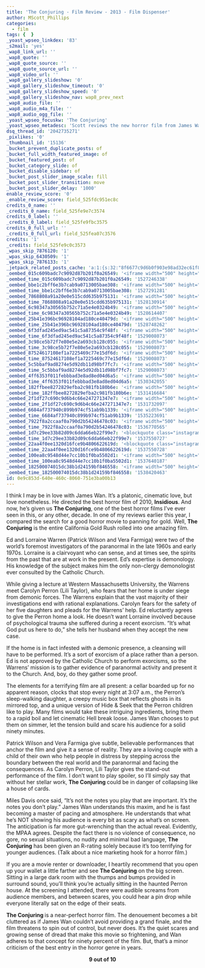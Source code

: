 ```yaml
---
title: 'The Conjuring - Film Review - 2013 - Film Dispenser'
author: MScott_Phillips
categories:
  - film
tags: {  }
_yoast_wpseo_linkdex: '83'
_s2mail: 'yes'
_wap8_link_url: ''
_wap8_quote: ''
_wap8_quote_source: ''
_wap8_quote_source_url: ''
_wap8_video_url: ''
_wap8_gallery_slideshow: '0'
_wap8_gallery_slideshow_timeout: '0'
_wap8_gallery_slideshow_speed: '0'
_wap8_gallery_slideshow_nav: wap8_prev_next
_wap8_audio_file: ''
_wap8_audio_m4a_file: ''
_wap8_audio_ogg_file: ''
_yoast_wpseo_focuskw: 'The Conjuring'
_yoast_wpseo_metadesc: 'Scott reviews the new horror film from James Wan, The Conjuring, for squatch.in.'
dsq_thread_id: '2042735271'
_pixlikes: '0'
_thumbnail_id: '15136'
_bucket_prevent_duplicate_posts: of
_bucket_full_width_featured_image: of
_bucket_featured_post: of
_bucket_category_slide: of
_bucket_disable_sidebar: of
_bucket_post_slider_image_scale: fill
_bucket_post_slider_transition: move
_bucket_post_slider_delay: '1000'
enable_review_score: '0'
_enable_review_score: field_525fdc951ec8c
credits_0_name: ''
_credits_0_name: field_525fe9e7c3574
credits_0_label: ''
_credits_0_label: field_525fe9fbc3575
credits_0_full_url: ''
_credits_0_full_url: field_525fea07c3576
credits: '1'
_credits: field_525fe9c0c3573
_wpas_skip_7876120: '1'
_wpas_skip_6430509: '1'
_wpas_skip_7876133: '1'
_jetpack_related_posts_cache: 'a:1:{s:32:"8f6677c9d6b0f903e98ad32ec61f8deb";a:2:{s:7:"expires";i:1511795314;s:7:"payload";a:3:{i:0;a:1:{s:2:"id";i:16585;}i:1;a:1:{s:2:"id";i:26095;}i:2;a:1:{s:2:"id";i:10820;}}}}'
_oembed_015c609badc7c9092d87b201f0a26549: '<iframe width="500" height="281" src="https://www.youtube.com/embed/dkhBDhQ4OxM?feature=oembed" frameborder="0" allow="autoplay; encrypted-media" allowfullscreen></iframe>'
_oembed_time_015c609badc7c9092d87b201f0a26549: '1527246338'
_oembed_bbe1c2bff6e3b7cab9a0713005bae308: '<iframe width="500" height="281" src="https://www.youtube.com/embed/_DTbx7c7ez8?feature=oembed" frameborder="0" allow="autoplay; encrypted-media" allowfullscreen></iframe>'
_oembed_time_bbe1c2bff6e3b7cab9a0713005bae308: '1527291281'
_oembed_7868808a91a20e0e515cdd635b975131: '<iframe width="500" height="281" src="https://www.youtube.com/embed/PEZ2r1YGKSA?feature=oembed" frameborder="0" allow="autoplay; encrypted-media" allowfullscreen></iframe>'
_oembed_time_7868808a91a20e0e515cdd635b975131: '1528130914'
_oembed_6c98347a30565b752c71a5e4e0324b49: '<iframe width="500" height="281" src="https://www.youtube.com/embed/FhwktRDG_aQ?feature=oembed" frameborder="0" allow="autoplay; encrypted-media" allowfullscreen></iframe>'
_oembed_time_6c98347a30565b752c71a5e4e0324b49: '1528614407'
_oembed_25b41e396bc96928104ad180ce40479d: '<iframe width="500" height="281" src="https://www.youtube.com/embed/MFWF9dU5Zc0?feature=oembed" frameborder="0" allow="autoplay; encrypted-media" allowfullscreen></iframe>'
_oembed_time_25b41e396bc96928104ad180ce40479d: '1528748262'
_oembed_6f3dfad245ed9ac541c5a87354c9f48f: '<iframe width="500" height="281" src="https://www.youtube.com/embed/rTMINaybeyE?feature=oembed" frameborder="0" allow="autoplay; encrypted-media" allowfullscreen></iframe>'
_oembed_time_6f3dfad245ed9ac541c5a87354c9f48f: '1529008073'
_oembed_3c98ce5b72f7e80e5e2a693cb128c055: '<iframe width="500" height="281" src="https://www.youtube.com/embed/j7RHHPN4gII?feature=oembed" frameborder="0" allow="autoplay; encrypted-media" allowfullscreen></iframe>'
_oembed_time_3c98ce5b72f7e80e5e2a693cb128c055: '1529008073'
_oembed_87524617108ef1a7225469c77e15df6d: '<iframe width="500" height="281" src="https://www.youtube.com/embed/bP8vCXPo-BA?feature=oembed" frameborder="0" allow="autoplay; encrypted-media" allowfullscreen></iframe>'
_oembed_time_87524617108ef1a7225469c77e15df6d: '1529008073'
_oembed_5c5bbaf9ad8274e5d92db11d98bf7fc7: '<iframe width="500" height="281" src="https://www.youtube.com/embed/yqAS2lPISa8?feature=oembed" frameborder="0" allow="autoplay; encrypted-media" allowfullscreen></iframe>'
_oembed_time_5c5bbaf9ad8274e5d92db11d98bf7fc7: '1529008073'
_oembed_4ff6353f011febbbad3e8ad8ed04d6a5: '<iframe width="500" height="281" src="https://www.youtube.com/embed/HikYI0jIAwU?feature=oembed" frameborder="0" allow="autoplay; encrypted-media" allowfullscreen></iframe>'
_oembed_time_4ff6353f011febbbad3e8ad8ed04d6a5: '1530342055'
_oembed_182ffbee8272829efba2c981fb180b6e: '<iframe width="500" height="281" src="https://www.youtube.com/embed/Seg_yBYPjG4?feature=oembed" frameborder="0" allow="autoplay; encrypted-media" allowfullscreen></iframe>'
_oembed_time_182ffbee8272829efba2c981fb180b6e: '1531416684'
_oembed_2f1df27c690c9d6b4c66e247271347e7: '<iframe width="500" height="281" src="https://www.youtube.com/embed/9XxLHyzsB_Q?feature=oembed" frameborder="0" allow="autoplay; encrypted-media" allowfullscreen></iframe>'
_oembed_time_2f1df27c690c9d6b4c66e247271347e7: '1531732097'
_oembed_6684af737940c899b974cf51ab9b1339: '<iframe width="500" height="281" src="https://www.youtube.com/embed/gp-8oB53P7k?feature=oembed" frameborder="0" allow="autoplay; encrypted-media" allowfullscreen></iframe>'
_oembed_time_6684af737940c899b974cf51ab9b1339: '1535223691'
_oembed_7922f8a2ccaaf0a790d2b54246478c03: '<iframe width="500" height="281" src="https://www.youtube.com/embed/AWvUNABT8sg?feature=oembed" frameborder="0" allow="autoplay; encrypted-media" allowfullscreen></iframe>'
_oembed_time_7922f8a2ccaaf0a790d2b54246478c03: '1536770565'
_oembed_1d7c29ee33b82d09c6dda66eb22f99e7: '<blockquote class="instagram-media" data-instgrm-captioned data-instgrm-permalink="https://www.instagram.com/p/Bn9umizh-hK/?utm_source=ig_embed_loading" data-instgrm-version="12" style=" background:#FFF; border:0; border-radius:3px; box-shadow:0 0 1px 0 rgba(0,0,0,0.5),0 1px 10px 0 rgba(0,0,0,0.15); margin: 1px; max-width:500px; min-width:326px; padding:0; width:99.375%; width:-webkit-calc(100% - 2px); width:calc(100% - 2px);"><div style="padding:16px;"> <a href="https://www.instagram.com/p/Bn9umizh-hK/?utm_source=ig_embed_loading" style=" background:#FFFFFF; line-height:0; padding:0 0; text-align:center; text-decoration:none; width:100%;" target="_blank"> <div style=" display: flex; flex-direction: row; align-items: center;"> <div style="background-color: #F4F4F4; border-radius: 50%; flex-grow: 0; height: 40px; margin-right: 14px; width: 40px;"></div> <div style="display: flex; flex-direction: column; flex-grow: 1; justify-content: center;"> <div style=" background-color: #F4F4F4; border-radius: 4px; flex-grow: 0; height: 14px; margin-bottom: 6px; width: 100px;"></div> <div style=" background-color: #F4F4F4; border-radius: 4px; flex-grow: 0; height: 14px; width: 60px;"></div></div></div><div style="padding: 19% 0;"></div><div style="display:block; height:50px; margin:0 auto 12px; width:50px;"><svg width="50px" height="50px" viewBox="0 0 60 60" version="1.1" xmlns="https://www.w3.org/2000/svg" xmlns:xlink="https://www.w3.org/1999/xlink"><g stroke="none" stroke-width="1" fill="none" fill-rule="evenodd"><g transform="translate(-511.000000, -20.000000)" fill="#000000"><g><path d="M556.869,30.41 C554.814,30.41 553.148,32.076 553.148,34.131 C553.148,36.186 554.814,37.852 556.869,37.852 C558.924,37.852 560.59,36.186 560.59,34.131 C560.59,32.076 558.924,30.41 556.869,30.41 M541,60.657 C535.114,60.657 530.342,55.887 530.342,50 C530.342,44.114 535.114,39.342 541,39.342 C546.887,39.342 551.658,44.114 551.658,50 C551.658,55.887 546.887,60.657 541,60.657 M541,33.886 C532.1,33.886 524.886,41.1 524.886,50 C524.886,58.899 532.1,66.113 541,66.113 C549.9,66.113 557.115,58.899 557.115,50 C557.115,41.1 549.9,33.886 541,33.886 M565.378,62.101 C565.244,65.022 564.756,66.606 564.346,67.663 C563.803,69.06 563.154,70.057 562.106,71.106 C561.058,72.155 560.06,72.803 558.662,73.347 C557.607,73.757 556.021,74.244 553.102,74.378 C549.944,74.521 548.997,74.552 541,74.552 C533.003,74.552 532.056,74.521 528.898,74.378 C525.979,74.244 524.393,73.757 523.338,73.347 C521.94,72.803 520.942,72.155 519.894,71.106 C518.846,70.057 518.197,69.06 517.654,67.663 C517.244,66.606 516.755,65.022 516.623,62.101 C516.479,58.943 516.448,57.996 516.448,50 C516.448,42.003 516.479,41.056 516.623,37.899 C516.755,34.978 517.244,33.391 517.654,32.338 C518.197,30.938 518.846,29.942 519.894,28.894 C520.942,27.846 521.94,27.196 523.338,26.654 C524.393,26.244 525.979,25.756 528.898,25.623 C532.057,25.479 533.004,25.448 541,25.448 C548.997,25.448 549.943,25.479 553.102,25.623 C556.021,25.756 557.607,26.244 558.662,26.654 C560.06,27.196 561.058,27.846 562.106,28.894 C563.154,29.942 563.803,30.938 564.346,32.338 C564.756,33.391 565.244,34.978 565.378,37.899 C565.522,41.056 565.552,42.003 565.552,50 C565.552,57.996 565.522,58.943 565.378,62.101 M570.82,37.631 C570.674,34.438 570.167,32.258 569.425,30.349 C568.659,28.377 567.633,26.702 565.965,25.035 C564.297,23.368 562.623,22.342 560.652,21.575 C558.743,20.834 556.562,20.326 553.369,20.18 C550.169,20.033 549.148,20 541,20 C532.853,20 531.831,20.033 528.631,20.18 C525.438,20.326 523.257,20.834 521.349,21.575 C519.376,22.342 517.703,23.368 516.035,25.035 C514.368,26.702 513.342,28.377 512.574,30.349 C511.834,32.258 511.326,34.438 511.181,37.631 C511.035,40.831 511,41.851 511,50 C511,58.147 511.035,59.17 511.181,62.369 C511.326,65.562 511.834,67.743 512.574,69.651 C513.342,71.625 514.368,73.296 516.035,74.965 C517.703,76.634 519.376,77.658 521.349,78.425 C523.257,79.167 525.438,79.673 528.631,79.82 C531.831,79.965 532.853,80.001 541,80.001 C549.148,80.001 550.169,79.965 553.369,79.82 C556.562,79.673 558.743,79.167 560.652,78.425 C562.623,77.658 564.297,76.634 565.965,74.965 C567.633,73.296 568.659,71.625 569.425,69.651 C570.167,67.743 570.674,65.562 570.82,62.369 C570.966,59.17 571,58.147 571,50 C571,41.851 570.966,40.831 570.82,37.631"></path></g></g></g></svg></div><div style="padding-top: 8px;"> <div style=" color:#3897f0; font-family:Arial,sans-serif; font-size:14px; font-style:normal; font-weight:550; line-height:18px;"> View this post on Instagram</div></div><div style="padding: 12.5% 0;"></div> <div style="display: flex; flex-direction: row; margin-bottom: 14px; align-items: center;"><div> <div style="background-color: #F4F4F4; border-radius: 50%; height: 12.5px; width: 12.5px; transform: translateX(0px) translateY(7px);"></div> <div style="background-color: #F4F4F4; height: 12.5px; transform: rotate(-45deg) translateX(3px) translateY(1px); width: 12.5px; flex-grow: 0; margin-right: 14px; margin-left: 2px;"></div> <div style="background-color: #F4F4F4; border-radius: 50%; height: 12.5px; width: 12.5px; transform: translateX(9px) translateY(-18px);"></div></div><div style="margin-left: 8px;"> <div style=" background-color: #F4F4F4; border-radius: 50%; flex-grow: 0; height: 20px; width: 20px;"></div> <div style=" width: 0; height: 0; border-top: 2px solid transparent; border-left: 6px solid #f4f4f4; border-bottom: 2px solid transparent; transform: translateX(16px) translateY(-4px) rotate(30deg)"></div></div><div style="margin-left: auto;"> <div style=" width: 0px; border-top: 8px solid #F4F4F4; border-right: 8px solid transparent; transform: translateY(16px);"></div> <div style=" background-color: #F4F4F4; flex-grow: 0; height: 12px; width: 16px; transform: translateY(-4px);"></div> <div style=" width: 0; height: 0; border-top: 8px solid #F4F4F4; border-left: 8px solid transparent; transform: translateY(-4px) translateX(8px);"></div></div></div></a> <p style=" margin:8px 0 0 0; padding:0 4px;"> <a href="https://www.instagram.com/p/Bn9umizh-hK/?utm_source=ig_embed_loading" style=" color:#000; font-family:Arial,sans-serif; font-size:14px; font-style:normal; font-weight:normal; line-height:17px; text-decoration:none; word-wrap:break-word;" target="_blank">Red Carpet treatment with @curtisleejamie and ready for the #premiere of #Halloween #40yearslater #horror #film #press #ff2018 @fantastic.fest @drafthouse @timededition @mof1podcast #michaelmyers</a></p> <p style=" color:#c9c8cd; font-family:Arial,sans-serif; font-size:14px; line-height:17px; margin-bottom:0; margin-top:8px; overflow:hidden; padding:8px 0 7px; text-align:center; text-overflow:ellipsis; white-space:nowrap;">A post shared by <a href="https://www.instagram.com/andr3wsal3/?utm_source=ig_embed_loading" style=" color:#c9c8cd; font-family:Arial,sans-serif; font-size:14px; font-style:normal; font-weight:normal; line-height:17px;" target="_blank"> Andrew Sale</a> (@andr3wsal3) on <time style=" font-family:Arial,sans-serif; font-size:14px; line-height:17px;" datetime="2018-09-20T22:21:30+00:00">Sep 20, 2018 at 3:21pm PDT</time></p></div></blockquote><script async defer src="//www.instagram.com/embed.js"></script>'
_oembed_time_1d7c29ee33b82d09c6dda66eb22f99e7: '1537550727'
_oembed_22aa4f0ee1320d16fce9b4806622619d: '<blockquote class="instagram-media" data-instgrm-captioned data-instgrm-permalink="https://www.instagram.com/p/Bn-ccERFn4U/?utm_source=ig_embed_loading" data-instgrm-version="12" style=" background:#FFF; border:0; border-radius:3px; box-shadow:0 0 1px 0 rgba(0,0,0,0.5),0 1px 10px 0 rgba(0,0,0,0.15); margin: 1px; max-width:500px; min-width:326px; padding:0; width:99.375%; width:-webkit-calc(100% - 2px); width:calc(100% - 2px);"><div style="padding:16px;"> <a href="https://www.instagram.com/p/Bn-ccERFn4U/?utm_source=ig_embed_loading" style=" background:#FFFFFF; line-height:0; padding:0 0; text-align:center; text-decoration:none; width:100%;" target="_blank"> <div style=" display: flex; flex-direction: row; align-items: center;"> <div style="background-color: #F4F4F4; border-radius: 50%; flex-grow: 0; height: 40px; margin-right: 14px; width: 40px;"></div> <div style="display: flex; flex-direction: column; flex-grow: 1; justify-content: center;"> <div style=" background-color: #F4F4F4; border-radius: 4px; flex-grow: 0; height: 14px; margin-bottom: 6px; width: 100px;"></div> <div style=" background-color: #F4F4F4; border-radius: 4px; flex-grow: 0; height: 14px; width: 60px;"></div></div></div><div style="padding: 19% 0;"></div><div style="display:block; height:50px; margin:0 auto 12px; width:50px;"><svg width="50px" height="50px" viewBox="0 0 60 60" version="1.1" xmlns="https://www.w3.org/2000/svg" xmlns:xlink="https://www.w3.org/1999/xlink"><g stroke="none" stroke-width="1" fill="none" fill-rule="evenodd"><g transform="translate(-511.000000, -20.000000)" fill="#000000"><g><path d="M556.869,30.41 C554.814,30.41 553.148,32.076 553.148,34.131 C553.148,36.186 554.814,37.852 556.869,37.852 C558.924,37.852 560.59,36.186 560.59,34.131 C560.59,32.076 558.924,30.41 556.869,30.41 M541,60.657 C535.114,60.657 530.342,55.887 530.342,50 C530.342,44.114 535.114,39.342 541,39.342 C546.887,39.342 551.658,44.114 551.658,50 C551.658,55.887 546.887,60.657 541,60.657 M541,33.886 C532.1,33.886 524.886,41.1 524.886,50 C524.886,58.899 532.1,66.113 541,66.113 C549.9,66.113 557.115,58.899 557.115,50 C557.115,41.1 549.9,33.886 541,33.886 M565.378,62.101 C565.244,65.022 564.756,66.606 564.346,67.663 C563.803,69.06 563.154,70.057 562.106,71.106 C561.058,72.155 560.06,72.803 558.662,73.347 C557.607,73.757 556.021,74.244 553.102,74.378 C549.944,74.521 548.997,74.552 541,74.552 C533.003,74.552 532.056,74.521 528.898,74.378 C525.979,74.244 524.393,73.757 523.338,73.347 C521.94,72.803 520.942,72.155 519.894,71.106 C518.846,70.057 518.197,69.06 517.654,67.663 C517.244,66.606 516.755,65.022 516.623,62.101 C516.479,58.943 516.448,57.996 516.448,50 C516.448,42.003 516.479,41.056 516.623,37.899 C516.755,34.978 517.244,33.391 517.654,32.338 C518.197,30.938 518.846,29.942 519.894,28.894 C520.942,27.846 521.94,27.196 523.338,26.654 C524.393,26.244 525.979,25.756 528.898,25.623 C532.057,25.479 533.004,25.448 541,25.448 C548.997,25.448 549.943,25.479 553.102,25.623 C556.021,25.756 557.607,26.244 558.662,26.654 C560.06,27.196 561.058,27.846 562.106,28.894 C563.154,29.942 563.803,30.938 564.346,32.338 C564.756,33.391 565.244,34.978 565.378,37.899 C565.522,41.056 565.552,42.003 565.552,50 C565.552,57.996 565.522,58.943 565.378,62.101 M570.82,37.631 C570.674,34.438 570.167,32.258 569.425,30.349 C568.659,28.377 567.633,26.702 565.965,25.035 C564.297,23.368 562.623,22.342 560.652,21.575 C558.743,20.834 556.562,20.326 553.369,20.18 C550.169,20.033 549.148,20 541,20 C532.853,20 531.831,20.033 528.631,20.18 C525.438,20.326 523.257,20.834 521.349,21.575 C519.376,22.342 517.703,23.368 516.035,25.035 C514.368,26.702 513.342,28.377 512.574,30.349 C511.834,32.258 511.326,34.438 511.181,37.631 C511.035,40.831 511,41.851 511,50 C511,58.147 511.035,59.17 511.181,62.369 C511.326,65.562 511.834,67.743 512.574,69.651 C513.342,71.625 514.368,73.296 516.035,74.965 C517.703,76.634 519.376,77.658 521.349,78.425 C523.257,79.167 525.438,79.673 528.631,79.82 C531.831,79.965 532.853,80.001 541,80.001 C549.148,80.001 550.169,79.965 553.369,79.82 C556.562,79.673 558.743,79.167 560.652,78.425 C562.623,77.658 564.297,76.634 565.965,74.965 C567.633,73.296 568.659,71.625 569.425,69.651 C570.167,67.743 570.674,65.562 570.82,62.369 C570.966,59.17 571,58.147 571,50 C571,41.851 570.966,40.831 570.82,37.631"></path></g></g></g></svg></div><div style="padding-top: 8px;"> <div style=" color:#3897f0; font-family:Arial,sans-serif; font-size:14px; font-style:normal; font-weight:550; line-height:18px;"> View this post on Instagram</div></div><div style="padding: 12.5% 0;"></div> <div style="display: flex; flex-direction: row; margin-bottom: 14px; align-items: center;"><div> <div style="background-color: #F4F4F4; border-radius: 50%; height: 12.5px; width: 12.5px; transform: translateX(0px) translateY(7px);"></div> <div style="background-color: #F4F4F4; height: 12.5px; transform: rotate(-45deg) translateX(3px) translateY(1px); width: 12.5px; flex-grow: 0; margin-right: 14px; margin-left: 2px;"></div> <div style="background-color: #F4F4F4; border-radius: 50%; height: 12.5px; width: 12.5px; transform: translateX(9px) translateY(-18px);"></div></div><div style="margin-left: 8px;"> <div style=" background-color: #F4F4F4; border-radius: 50%; flex-grow: 0; height: 20px; width: 20px;"></div> <div style=" width: 0; height: 0; border-top: 2px solid transparent; border-left: 6px solid #f4f4f4; border-bottom: 2px solid transparent; transform: translateX(16px) translateY(-4px) rotate(30deg)"></div></div><div style="margin-left: auto;"> <div style=" width: 0px; border-top: 8px solid #F4F4F4; border-right: 8px solid transparent; transform: translateY(16px);"></div> <div style=" background-color: #F4F4F4; flex-grow: 0; height: 12px; width: 16px; transform: translateY(-4px);"></div> <div style=" width: 0; height: 0; border-top: 8px solid #F4F4F4; border-left: 8px solid transparent; transform: translateY(-4px) translateX(8px);"></div></div></div></a> <p style=" margin:8px 0 0 0; padding:0 4px;"> <a href="https://www.instagram.com/p/Bn-ccERFn4U/?utm_source=ig_embed_loading" style=" color:#000; font-family:Arial,sans-serif; font-size:14px; font-style:normal; font-weight:normal; line-height:17px; text-decoration:none; word-wrap:break-word;" target="_blank">We had the premiere of a movie tonight. Maybe you’ve heard of it? #halloween #halloweenmovie #fantasticfest</a></p> <p style=" color:#c9c8cd; font-family:Arial,sans-serif; font-size:14px; line-height:17px; margin-bottom:0; margin-top:8px; overflow:hidden; padding:8px 0 7px; text-align:center; text-overflow:ellipsis; white-space:nowrap;">A post shared by <a href="https://www.instagram.com/fantastic.fest/?utm_source=ig_embed_loading" style=" color:#c9c8cd; font-family:Arial,sans-serif; font-size:14px; font-style:normal; font-weight:normal; line-height:17px;" target="_blank"> Fantastic Fest</a> (@fantastic.fest) on <time style=" font-family:Arial,sans-serif; font-size:14px; line-height:17px;" datetime="2018-09-21T05:02:02+00:00">Sep 20, 2018 at 10:02pm PDT</time></p></div></blockquote><script async defer src="//www.instagram.com/embed.js"></script>'
_oembed_time_22aa4f0ee1320d16fce9b4806622619d: '1537550728'
_oembed_100ea8c9548d44e7cc10b1f0ba5502d1: '<iframe width="500" height="281" src="https://www.youtube.com/embed/ek1ePFp-nBI?feature=oembed" frameborder="0" allow="autoplay; encrypted-media" allowfullscreen></iframe>'
_oembed_time_100ea8c9548d44e7cc10b1f0ba5502d1: '1537640187'
_oembed_182500074015dc38b1d24159bf846558: '<iframe width="500" height="281" src="https://www.youtube.com/embed/USPd0vX2sdc?feature=oembed" frameborder="0" allow="autoplay; encrypted-media" allowfullscreen></iframe>'
_oembed_time_182500074015dc38b1d24159bf846558: '1538420463'
id: 0e9c853d-640e-460c-8060-751e3ba00b13
---
```

<p>I think I may be in love with James Wan. It’s a platonic, cinematic love, but love nonetheless. He directed the best horror film of 2010, <b>Insidious</b>. And now, he’s given us <b>The Conjuring</b>, one of the best horror films I’ve ever seen in this, or any other, decade. In one of my reviews earlier this year, I compared the search for a good horror movie to panning for gold. Well, <b>The Conjuring</b> is the entire California Gold Rush rolled into one amazing film.</p>
<p>Ed and Lorraine Warren (Patrick Wilson and Vera Farmiga) were two of the world’s foremost investigators of the paranormal in the late 1960s and early 1970s. Lorraine is a clairvoyant who can sense, and at times see, the spirits from the past that are at work in the present. Ed’s expertise is demonology. His knowledge of the subject makes him the only non-clergy demonologist ever consulted by the Catholic Church.</p>
<p>While giving a lecture at Western Massachusetts University, the Warrens meet Carolyn Perron (Lili Taylor), who fears that her home is under siege from demonic forces. The Warrens explain that the vast majority of their investigations end with rational explanations. Carolyn fears for the safety of her five daughters and pleads for the Warrens’ help. Ed reluctantly agrees to give the Perron home a look. He doesn’t want Lorraine involved because of psychological trauma she suffered during a recent exorcism. “It’s what God put us here to do,” she tells her husband when they accept the new case.</p>
<p>If the home is in fact infested with a demonic presence, a cleansing will have to be performed. It’s a sort of exorcism of a place rather than a person. Ed is not approved by the Catholic Church to perform exorcisms, so the Warrens’ mission is to gather evidence of paranormal activity and present it to the Church. And, boy, do they gather some proof.</p>
<p>The elements for a terrifying film are all present: a cellar boarded up for no apparent reason, clocks that stop every night at 3:07 a.m., the Perron’s sleep-walking daughter, a creepy music box that reflects ghosts in its mirrored top, and a unique version of Hide &amp; Seek that the Perron children like to play. Many films would take these intriguing ingredients, bring them to a rapid boil and let cinematic Hell break loose. James Wan chooses to put them on simmer, let the tension build and scare his audience for a solid ninety minutes.</p>
<p>Patrick Wilson and Vera Farmiga give subtle, believable performances that anchor the film and give it a sense of reality. They are a loving couple with a child of their own who help people in distress by stepping across the boundary between the real world and the paranormal and facing the consequences. As Carolyn Perron, Lili Taylor gives the stand-out performance of the film. I don’t want to play spoiler, so I’ll simply say that without her stellar work, <b>The Conjuring </b>could be in danger of collapsing like a house of cards.</p>
<p>Miles Davis once said, “It’s not the notes you play that are important. It’s the notes you don’t play.” James Wan understands this maxim, and he is fast becoming a master of pacing and atmosphere. He understands that what he’s NOT showing his audience is every bit as scary as what’s on screen. The anticipation is far more gut-wrenching than the actual reveal. Evidently, the MPAA agrees. Despite the fact there is no violence of consequence, no gore, no sexual situations, no nudity and minimal bad language, <b>The Conjuring</b> has been given an R-rating solely because it’s too terrifying for younger audiences. (Talk about a nice marketing hook for a horror film.)</p>
<p>If you are a movie renter or downloader, I heartily recommend that you open up your wallet a little farther and see <b>The Conjuring</b> on the big screen. Sitting in a large dark room with the thumps and bumps provided in surround sound, you’ll think you’re actually sitting in the haunted Perron house. At the screening I attended, there were audible screams from audience members, and between scares, you could hear a pin drop while everyone literally sat on the edge of their seats.</p>
<p><b>The Conjuring </b>is a near-perfect horror film. The denouement becomes a bit cluttered as if James Wan couldn’t avoid providing a grand finale, and the film threatens to spin out of control, but never does. It’s the quiet scares and growing sense of dread that make this movie so frightening, and Wan adheres to that concept for ninety percent of the film. But, that’s a minor criticism of the best entry in the horror genre in years.</p>
<p align="CENTER"><b>9 out of 10</b></p>
